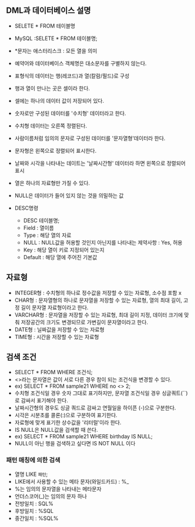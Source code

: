 ## DML과 데이터베이스 설명
* SELETE * FROM 테이블명
* MySQL :SELETE * FROM 테이블명;
* *문자는 애스터리스크 : 모든 열을 의미
* 예약어와 데이터베이스 객체명은 대소문자를 구별하지 않는다.
* 표형식의 데이터는 행(레코드)과 열(칼람/필드)로 구성
* 행과 열이 만나는 곳은 셀이라 한다.
* 셀에는 하나의 데이터 값이 저장되어 있다.
* 숫자로만 구성된 데이터를 '수치형' 데이터라고 한다.
* 수치형 데이터는 오른쪽 정렬된다.
* 사람이름처럼 임의의 문자로 구성된 데이터를 '문자열형'데이터라 한다.
* 문자형은 왼쪽으로 정렬되어 표시한다.
* 날짜와 시각을 나타내는 데이트는 '날짜시간형' 데이터라 하면 왼쪽으로 정렬되어 표시
* 열은 하나의 자료형만 가질 수 있다.
* NULL은 데이터가 들어 있지 않는 것을 의밀하는 값


* DESC명령
  * DESC 테이블명;
  * Field : 열이름
  * Type : 해당 열의 자료
  * NULL : NULL값을 허용할 것인지 아닌지를 나타내는 제약사항 : Yes, 허용
  * Key : 해당 열이 키로 지정되어 있는지
  * Default : 해당 열에 주어진 기본값

## 자료형
* INTEGER형 : 수치형의 하나로 정수값을 저장할 수 있는 자료형, 소수점 포함 x
* CHAR형 : 문자열형의 하나로 문자열을 저장할 수 있는 자료형, 열의 최대 길이, 고정 길이 문자열 자료형이라고 한다.
* VARCHAR형 : 문자열을 저장할 수 있는 자료형, 최대 길이 지정, 데이터 크기에 맞춰 저장공간의 크기도 변경되므로 가변길이 문자열이라고 한다.
* DATE형 : 닐짜값을 저장할 수 있는 자료형
* TIME형 : 시간을 저장할 수 있는 자료형


## 검색 조건
*  SELECT * FROM WHERE 조건식;
* <>라는 문자열은 값이 서로 다른 경우 참이 되는 조건식을 변경할 수 있다.
* ex) SELECT * FROM sample21 WHERE no <> 2;
* 수치형 조건식일 경우 숫자 그대로 표기하지만, 문자열 조건식일 경우 싱글쿼트(``)로 감싸서 표기해야 한다.
* 날짜시간형의 경우도 싱글 쿼드로 감싸고 연월일을 하이픈 (-)으로 구분한다. 
* 시각은 시분초를 콜론(:)으로 구분하여 표기한다.
* 자료형에 맞게 표기한 상수값을 '리터럴'이라 한다.
* IS NULL은 NULL값을 검색할 때 쓴다.
* ex) SELECT * FROM sample21 WHERE birthday IS NULL;
* NULL이 아닌 행을 검색하고 싶다면 IS NOT NULL 이다


### 패턴 매칭에 의한 검색
* 열명 LIKE `패턴`;
* LIKE에서 사용할 수 있는 메타 문자(와일드카드) : %_
* %는 임의의 문자열을 나타내는 메타문자
* 언더스코어(_)는 임의의 문자 하나
* 전방일치 : SQL%
* 후방일치 : %SQL
* 중간일치 : %SQL%
